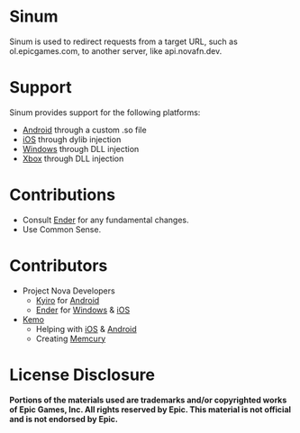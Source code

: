 # Sinum

Sinum is used to redirect requests from a target URL, such as ol.epicgames.com, to another server, like api.novafn.dev.

# Support

Sinum provides support for the following platforms:

- [Android](Android) through a custom .so file
- [iOS](iOS) through dylib injection
- [Windows](Windows) through DLL injection
- [Xbox](Windows) through DLL injection

# Contributions

- Consult [Ender](https://github.com/Ender-0001) for any fundamental changes.
- Use Common Sense.

# Contributors

- Project Nova Developers
    - [Kyiro](https://github.com/kyiro) for [Android](Android)
    - [Ender](https://github.com/ender-0001) for [Windows](Windows) & [iOS](iOS)
- [Kemo](https://github.com/kem0x)
    - Helping with [iOS](iOS) & [Android](Android)
    - Creating [Memcury](https://github.com/kem0x/Memcury)
    
# License Disclosure

**Portions of the materials used are trademarks and/or copyrighted works of Epic Games, Inc. All rights reserved by Epic. This material is not official and is not endorsed by Epic.**
